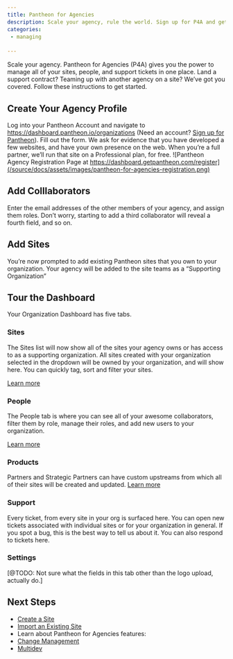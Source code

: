 ```yaml
---
title: Pantheon for Agencies
description: Scale your agency, rule the world. Sign up for P4A and get started.
categories:
 - managing

---
```

Scale your agency. Pantheon for Agencies (P4A) gives you the power to manage all of your sites, people, and support tickets in one place. Land a support contract? Teaming up with another agency on a site? We’ve got you covered. Follow these instructions to get started.

## Create Your Agency Profile
Log into your Pantheon Account and navigate to https://dashboard.pantheon.io/organizations (Need an account? [Sign up for Pantheon](https://dashboard.pantheon.io/register)). Fill out the form. We ask for evidence that you have developed a few websites, and have your own presence on the web. When you’re a full partner, we’ll run that site on a Professional plan, for free.
![Pantheon Agency Registration Page at https://dashboard.getpantheon.com/register](/source/docs/assets/images/pantheon-for-agencies-registration.png)

## Add Colllaborators

Enter the email addresses of the other members of your agency, and assign them roles. Don’t worry, starting to add a third collaborator will reveal a fourth field, and so on.

## Add Sites

You’re now prompted to add existing Pantheon sites that you own to your organization. Your agency will be added to the site teams as a “Supporting Organization”

## Tour the Dashboard

Your Organization Dashboard has five tabs.

### Sites

The Sites list will now show all of the sites your agency owns or has access to as a supporting organization. All sites created with your organization selected in the dropdown will be owned by your organization, and will show here. You can quickly tag, sort and filter your sites.

[Learn more](/docs/articles/organizations/managing-sites-and-teams-with-the-pantheon-one-dashboard/#add-sites-to-your-organization)

### People

The People tab is where you can see all of your awesome collaborators, filter them by role, manage their roles, and add new users to your organization.

[Learn more](/docs/articles/organizations/managing-sites-and-teams-with-the-pantheon-one-dashboard/#add-users-to-your-organization)

### Products

Partners and Strategic Partners can have custom upstreams from which all of their sites will be created and updated.
[Learn more](/docs/articles/organizations/running-a-custom-upstream/)

### Support

Every ticket, from every site in your org is surfaced here. You can open new tickets associated with individual sites or for your organization in general. If you spot a bug, this is the best way to tell us about it. You can also respond to tickets here.

### Settings

[@TODO: Not sure what the fields in this tab other than the logo upload, actually do.]

## Next Steps

- [Create a Site](/docs/articles/sites/create)
- [Import an Existing Site](/docs/articles/sites/import-an-existing-site)
- Learn about Pantheon for Agencies features:
- [Change Management](/docs/articles/sites/change-management)
- [Multidev](/docs/articles/sites/multidev)
